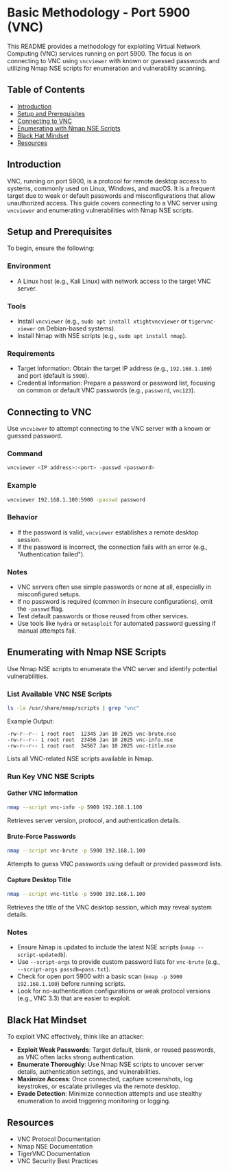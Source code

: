 # Basic Methodology - Port 5900 (VNC)

This README provides a methodology for exploiting Virtual Network Computing (VNC) services running on port 5900. The focus is on connecting to VNC using `vncviewer` with known or guessed passwords and utilizing Nmap NSE scripts for enumeration and vulnerability scanning.

## Table of Contents

- [Introduction](#introduction)
- [Setup and Prerequisites](#setup-and-prerequisites)
- [Connecting to VNC](#connecting-to-vnc)
- [Enumerating with Nmap NSE Scripts](#enumerating-with-nmap-nse-scripts)
- [Black Hat Mindset](#black-hat-mindset)
- [Resources](#resources)

## Introduction

VNC, running on port 5900, is a protocol for remote desktop access to systems, commonly used on Linux, Windows, and macOS. It is a frequent target due to weak or default passwords and misconfigurations that allow unauthorized access. This guide covers connecting to a VNC server using `vncviewer` and enumerating vulnerabilities with Nmap NSE scripts.

## Setup and Prerequisites

To begin, ensure the following:

### Environment
- A Linux host (e.g., Kali Linux) with network access to the target VNC server.

### Tools
- Install `vncviewer` (e.g., `sudo apt install xtightvncviewer` or `tigervnc-viewer` on Debian-based systems).
- Install Nmap with NSE scripts (e.g., `sudo apt install nmap`).

### Requirements
- Target Information: Obtain the target IP address (e.g., `192.168.1.100`) and port (default is `5900`).
- Credential Information: Prepare a password or password list, focusing on common or default VNC passwords (e.g., `password`, `vnc123`).

## Connecting to VNC

Use `vncviewer` to attempt connecting to the VNC server with a known or guessed password.

### Command
```bash
vncviewer <IP address>:<port> -passwd <password>
```

### Example
```bash
vncviewer 192.168.1.100:5900 -passwd password
```

### Behavior
- If the password is valid, `vncviewer` establishes a remote desktop session.
- If the password is incorrect, the connection fails with an error (e.g., "Authentication failed").

### Notes
- VNC servers often use simple passwords or none at all, especially in misconfigured setups.
- If no password is required (common in insecure configurations), omit the `-passwd` flag.
- Test default passwords or those reused from other services.
- Use tools like `hydra` or `metasploit` for automated password guessing if manual attempts fail.

## Enumerating with Nmap NSE Scripts

Use Nmap NSE scripts to enumerate the VNC server and identify potential vulnerabilities.

### List Available VNC NSE Scripts

```bash
ls -la /usr/share/nmap/scripts | grep "vnc"
```

Example Output:
```
-rw-r--r-- 1 root root  12345 Jan 10 2025 vnc-brute.nse
-rw-r--r-- 1 root root  23456 Jan 10 2025 vnc-info.nse
-rw-r--r-- 1 root root  34567 Jan 10 2025 vnc-title.nse
```

Lists all VNC-related NSE scripts available in Nmap.

### Run Key VNC NSE Scripts

#### Gather VNC Information
```bash
nmap --script vnc-info -p 5900 192.168.1.100
```
Retrieves server version, protocol, and authentication details.

#### Brute-Force Passwords
```bash
nmap --script vnc-brute -p 5900 192.168.1.100
```
Attempts to guess VNC passwords using default or provided password lists.

#### Capture Desktop Title
```bash
nmap --script vnc-title -p 5900 192.168.1.100
```
Retrieves the title of the VNC desktop session, which may reveal system details.

### Notes
- Ensure Nmap is updated to include the latest NSE scripts (`nmap --script-updatedb`).
- Use `--script-args` to provide custom password lists for `vnc-brute` (e.g., `--script-args passdb=pass.txt`).
- Check for open port 5900 with a basic scan (`nmap -p 5900 192.168.1.100`) before running scripts.
- Look for no-authentication configurations or weak protocol versions (e.g., VNC 3.3) that are easier to exploit.

## Black Hat Mindset

To exploit VNC effectively, think like an attacker:

- **Exploit Weak Passwords**: Target default, blank, or reused passwords, as VNC often lacks strong authentication.
- **Enumerate Thoroughly**: Use Nmap NSE scripts to uncover server details, authentication settings, and vulnerabilities.
- **Maximize Access**: Once connected, capture screenshots, log keystrokes, or escalate privileges via the remote desktop.
- **Evade Detection**: Minimize connection attempts and use stealthy enumeration to avoid triggering monitoring or logging.

## Resources

- VNC Protocol Documentation
- Nmap NSE Documentation
- TigerVNC Documentation
- VNC Security Best Practices

